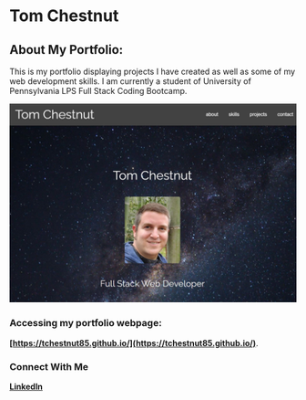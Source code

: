 # Tom Chestnut

## About My Portfolio:
This is my portfolio displaying projects I have created as well as some of my web development skills. I am currently a student of University of Pennsylvania LPS Full Stack Coding Bootcamp.

![Portfolio Screenshot](./assets/images/screenshot-1.JPG)

### Accessing my portfolio webpage:

**[https://tchestnut85.github.io/](https://tchestnut85.github.io/)**.

### Connect With Me
**[LinkedIn](https://www.linkedin.com/in/thomas-chestnut/)**